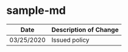 # sample-md


| Date       | Description of Change   | 
|------------|-------------------------|
| 03/25/2020 | Issued policy           |
